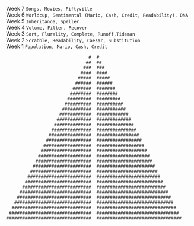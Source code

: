 Week 7 `Songs, Movies, Fiftyville`\
Week 6 `Worldcup, Sentimental (Mario, Cash, Credit, Readability), DNA`\
Week 5 `Inheritance, Speller`\
Week 4 `Volume, Filter, Recover`\
Week 3 `Sort, Plurality, Complete, Runoff,Tideman`\
Week 2 `Scrabble, Readability, Caesar, Substitution`\
Week 1 `Population, Mario, Cash, Credit`

                                   #  #
                                  ##  ##
                                 ###  ###
                                ####  ####
                               #####  #####
                              ######  ######
                             #######  #######
                            ########  ########
                           #########  #########
                          ##########  ##########
                         ###########  ###########
                        ############  ############
                       #############  #############
                      ##############  ##############
                     ###############  ###############
                    ################  ################
                   #################  #################
                  ##################  ##################
                 ###################  ###################
                ####################  ####################
               #####################  #####################
              ######################  ######################
             #######################  #######################
            ########################  ########################
           #########################  #########################
          ##########################  ##########################
         ###########################  ###########################
        ############################  ############################
       #############################  #############################
      ##############################  ##############################
     ###############################  ###############################
    ################################  ################################
    
